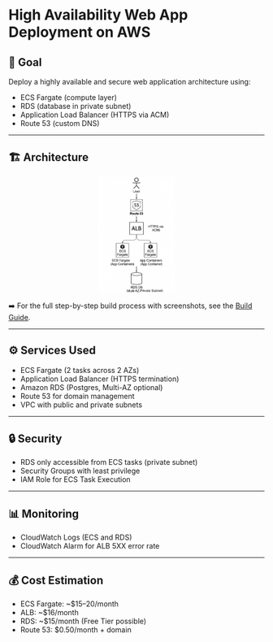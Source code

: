 # High Availability Web App Deployment on AWS

## 🎯 Goal
Deploy a highly available and secure web application architecture using:
- ECS Fargate (compute layer)
- RDS (database in private subnet)
- Application Load Balancer (HTTPS via ACM)
- Route 53 (custom DNS)

---

## 🏗️ Architecture

<p align="center">
  <img src="./docs/architecture.png" alt="Architecture" width="30%">
</p>


➡️ For the full step-by-step build process with screenshots, see the [Build Guide](./docs/BUILD.md).

---

## ⚙️ Services Used
- ECS Fargate (2 tasks across 2 AZs)
- Application Load Balancer (HTTPS termination)
- Amazon RDS (Postgres, Multi-AZ optional)
- Route 53 for domain management
- VPC with public and private subnets

---

## 🔒 Security
- RDS only accessible from ECS tasks (private subnet)
- Security Groups with least privilege
- IAM Role for ECS Task Execution

---

## 📊 Monitoring
- CloudWatch Logs (ECS and RDS)
- CloudWatch Alarm for ALB 5XX error rate

---

## 💰 Cost Estimation
- ECS Fargate: ~$15–20/month
- ALB: ~$16/month
- RDS: ~$15/month (Free Tier possible)
- Route 53: $0.50/month + domain
